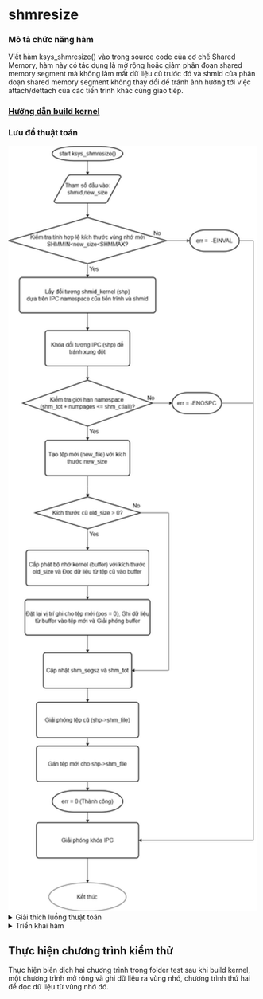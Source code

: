 # shmresize
### Mô tả chức năng hàm
Viết hàm ksys_shmresize() vào trong source code của cơ chế Shared Memory, hàm này có tác dụng là mở rộng hoặc giảm phân đoạn shared memory segment mà không làm mất dữ liệu cũ trước đó và shmid của phân đoạn shared memory segment không thay đổi để tránh ảnh hưởng tới việc attach/dettach của các tiến trình khác cùng giao tiếp.
### [Hướng dẫn build kernel](build_kernel.md)
### Lưu đồ thuật toán
<img src="images/flowchart.png" alt="Flowchart Image" width="500">
<details>
  <summary>Giải thích luồng thuật toán</summary>
  # Quy Trình Hoạt Động của Hàm `ksys_shmresize`

1. **Bắt đầu**: Hàm `ksys_shmresize` bắt đầu.
2. **Kiểm tra `new_size`**: Kiểm tra xem `new_size` có nằm trong giới hạn cho phép hay không. Nếu không, trả về lỗi `-EINVAL`.
3. **Lấy đối tượng `shmid_kernel`**: Lấy cấu trúc `shmid_kernel` tương ứng với `shmid`. Nếu không lấy được, trả về lỗi.
4. **Khóa đối tượng IPC**: Khóa đối tượng để tránh truy cập đồng thời.
5. **Kiểm tra giới hạn namespace**: Kiểm tra xem việc thay đổi kích thước có vượt quá giới hạn của namespace hay không. Nếu có, trả về lỗi `-ENOSPC`.
6. **Tạo tệp mới**: Tạo một tệp mới với kích thước `new_size`. Nếu thất bại, trả về lỗi.
7. **`old_size > 0?`**: Kiểm tra xem có dữ liệu cũ cần sao chép hay không.
8. **Cấp phát bộ nhớ**: Cấp phát bộ nhớ kernel cho bộ đệm tạm thời. Nếu thất bại, trả về lỗi `-ENOMEM`.
9. **Đọc dữ liệu**: Đọc dữ liệu từ tệp cũ vào bộ đệm. Nếu thất bại, giải phóng bộ nhớ và tệp mới, sau đó trả về lỗi.
10. **Đặt lại vị trí ghi**: Đặt lại vị trí ghi cho tệp mới về 0.
11. **Ghi dữ liệu**: Ghi dữ liệu từ bộ đệm vào tệp mới. Nếu thất bại, giải phóng bộ nhớ và tệp mới, sau đó trả về lỗi.
12. **Giải phóng bộ nhớ**: Giải phóng bộ nhớ đã cấp phát cho bộ đệm.
13. **Cập nhật thông tin**: Cập nhật kích thước (`shm_segsz`) và tổng số trang sử dụng (`shm_tot`).
14. **Giải phóng tệp cũ**: Giải phóng tệp cũ.
15. **Gán tệp mới**: Gán tệp mới cho `shp->shm_file`.
16. **Giải phóng khóa IPC**: Giải phóng khóa.
17. **Trả về 0 (thành công)**: Hàm kết thúc thành công.

</details>
<details>
  <summary>Triển khai hàm</summary>
Trước tiên ta phải tải mã nguồn nhân linux về để chỉnh sửa mã nguồn, sau đó sẽ tiến hành build lại kernel sau đó áp dụng kernel mới để kiểm tra hoạt động của hàm mới.
  
Sau đó ta phải viết thêm hàm shmresize với yêu cầu xác định như trên vào trong file mã nguồn của shared memory ipc là 'ipc/shm.c' để hàm có thể hoạt động. Hàm này sẽ hoạt động ở dưới nhân kernel của linux, vì vậy cần khai báo System call tương ứng và khai báo vào Syscall table để có thể gọi từ user space. Bằng việc sử dụng system call number ta có thể sử dụng trực tiếp hàm từ user space bằng việc khai báo thêm thư việt &lt;syscalls.h&gt; thay vì thêm hàm đó vào các thư viện tiêu chuẩn của C.
```bash
#include <linux/slab.h>   // For kmalloc and kfree
#include <linux/mm.h>   // For memory management functions
#include <linux/hugetlb.h>
#include <linux/shm.h>
#include <uapi/linux/shm.h>
#include <linux/init.h>
#include <linux/file.h>
#include <linux/mman.h>
#include <linux/shmem_fs.h>
#include <linux/security.h>
#include <linux/syscalls.h> // For system calls
#include <linux/audit.h>
#include <linux/capability.h>
#include <linux/ptrace.h>
#include <linux/seq_file.h>
#include <linux/rwsem.h>
#include <linux/nsproxy.h>
#include <linux/mount.h>
#include <linux/ipc_namespace.h>
#include <linux/rhashtable.h>
#include <linux/fs.h> // For file operations
#include <linux/fcntl.h>
#include <linux/uaccess.h>
#include <linux/pagemap.h>
#include <linux/rmap.h>
#include <linux/errno.h>
#include “util.h”

// Function to resize the shared memory segment and keep old data
long ksys_shmresize(int shmid, size_t new_size) {
    struct ipc_namespace *ns = current->nsproxy->ipc_ns;
    struct shmid_kernel *shp;
    struct file *new_file;
    loff_t pos = 0;
    ssize_t err;
    size_t old_size;
    size_t numpages = (new_size + PAGE_SIZE - 1) >> PAGE_SHIFT;

    // Basic size validation
    if (new_size < SHMMIN || new_size > ns->shm_ctlmax)
        return -EINVAL;

    // Obtain the shared memory segment object and lock it
    shp = shm_obtain_object_check(ns, shmid);
    if (IS_ERR(shp))
        return PTR_ERR(shp);

    ipc_lock_object(&shp->shm_perm);

    // Verify that the new size does not exceed namespace limits
    if (ns->shm_tot - (shp->shm_segsz >> PAGE_SHIFT) + numpages > ns->shm_ctlall) {
        err = -ENOSPC;
        goto unlock;
    }

    // Create a new file for the resized segment
    new_file = shmem_kernel_file_setup("SYSV_SHMRESIZE", new_size, 0);
    if (IS_ERR(new_file)) {
        err = PTR_ERR(new_file);
        goto unlock;
    }

    // Allocate a temporary buffer to hold old data for copying
    old_size = shp->shm_segsz;
    if (old_size > 0) {
        char *buffer = kmalloc(old_size, GFP_KERNEL);
        if (!buffer) {
            err = -ENOMEM;
            fput(new_file);
            goto unlock;
        }

        // Read data from the old file into the buffer
        err = kernel_read(shp->shm_file, buffer, old_size, &pos);
        if (err < 0) {
            kfree(buffer);
            fput(new_file);
            goto unlock;
        }

        // Reset position for the new file
        pos = 0;

        // Write data from the buffer to the new file
        err = kernel_write(new_file, buffer, old_size, &pos);
        kfree(buffer);

        if (err < 0) {
            fput(new_file);
            goto unlock;
        }
    }

    // Update the segment total and size
    ns->shm_tot = ns->shm_tot - (shp->shm_segsz >> PAGE_SHIFT) + numpages;
    shp->shm_segsz = new_size;

    // Release the old file and replace it with the new one
    fput(shp->shm_file);
    shp->shm_file = new_file;

    err = 0;  // Success

unlock:
    ipc_unlock_object(&shp->shm_perm);
    return err;
}

// System call definition for user-space access
SYSCALL_DEFINE2(shmresize, int, shmid, size_t, new_size) {
    return ksys_shmresize(shmid, new_size);
}

```
  <details>
  <summary># Giải thích chi tiết hơn về một số phần quan trọng</summary>

- **numpages = (new_size + PAGE_SIZE - 1) >> PAGE_SHIFT;**: Đoạn code này tính toán số trang bộ nhớ cần thiết để chứa new_size byte. PAGE_SIZE là kích thước của một trang bộ nhớ (thường là 4KB). PAGE_SHIFT là số bit cần dịch phải để chia cho PAGE_SIZE (ví dụ: nếu PAGE_SIZE là 4096 (2^12), thì PAGE_SHIFT là 12). Việc cộng PAGE_SIZE - 1 trước khi dịch phải đảm bảo rằng kết quả được làm tròn lên. Ví dụ: nếu new_size là 4097 byte, thì cần 2 trang.
    
- **shmem_kernel_file_setup("SYSV_SHMRESIZE", new_size, 0);**: Hàm này tạo một tệp tin ẩn danh trong kernel, được sử dụng để lưu trữ dữ liệu của shared memory segment. Tham số đầu tiên là tên (chỉ để debug), tham số thứ hai là kích thước, và tham số thứ ba là cờ (0 trong trường hợp này).

- **kernel_read và kernel_write**: Đây là các hàm kernel space để đọc và ghi dữ liệu vào tệp. Chúng tương tự như read và write trong user space, nhưng hoạt động trong ngữ cảnh kernel.

- **fput**: Hàm này giảm bộ đếm tham chiếu của một đối tượng tệp. Khi bộ đếm tham chiếu đạt 0, tệp sẽ được giải phóng.

- **ipc_lock_object và ipc_unlock_object**: Các hàm này dùng để khóa và giải phóng khóa trên đối tượng IPC (trong trường hợp này là shared memory segment), ngăn chặn các truy cập đồng thời gây ra xung đột dữ liệu.

- **goto unlock;**: Được sử dụng để xử lý lỗi. Khi có lỗi xảy ra, code sẽ nhảy đến nhãn unlock, nơi khóa được giải phóng trước khi hàm trả về lỗi. Điều này rất quan trọng để tránh deadlock.

</details>
Sau khi sửa đổi tệp 'shm.c' để bao gồm chức năng 'shmresize' mới, cần đảm bảo những thay đổi sau trong các phần khác của mã nguồn nhân Linux để tích hợp đầy đủ chức năng mới:

-Define một constant cho ‘shmresize’ system call number (trong include/uapi/linux/ipc.h). Tệp header này chứa các định nghĩa cho các hoạt động của IPC và đảm bảo rằng các chương trình trong không gian người dùng có quyền truy cập vào mã định danh của system call.
```bash
#define SHM_RESIZE 463
```
-Thêm khai báo hàm cho ‘ksys_shmresize’ trong syscalls.h (Khai báo trong include/linux/syscalls.h) để system call mới được công nhận bởi kernel
```bash
asmlinkage long sys_shmresize(int shmid, size_t new_size); 
long ksys_shmresize(int shmid, size_t new_size); 
```
-Đăng ký system call trong các tệp dành riêng cho kiến ​​trúc. Tùy thuộc vào kiến ​​trúc của máy (ví dụ: x86, ARM, v.v.), cập nhật syscall table để đăng ký ‘shmresize’. Điều này cho phép kernel liên kết system call number đến hàm mới.
Với cấu trúc x86 : Sửa đổi \`arch/x86/entry/syscalls/syscall_64.tbl\` để thêm entry cho lệnh gọi hệ thống \`shmresize\`. Thêm một dòng mới với các trường tương ứng.
```bash
463     common	shmresize	sys_shmreszie 
```
-Nếu có ý định sử dụng lệnh gọi \`shmresize\` trực tiếp từ các chương trình trong không gian người dùng, cần phải sửa đổi thư viện chuẩn C (như \`glibc\`) để gọi syscall mới này.

-Ngoài ra, có thể sử dụng \`syscall()\` từ user space để gọi trực tiếp \`shmresize\`.

Sau khi chỉnh sửa xong mã nguồn, tiến hành việc build kernel mới theo hướng dẫn ở trên.
</details>

## Thực hiện chương trình kiểm thử

Thực hiện biên dịch hai chương trình trong folder test sau khi build kernel, một chương trình mở rộng và ghi dữ liệu ra vùng nhớ, chương trình thứ hai để đọc dữ liệu từ vùng nhớ đó.
